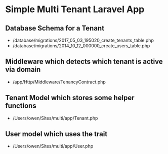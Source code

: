 # Simple Multi Tenant Laravel App

## Database Schema for a Tenant
- /database/migrations/2017_05_03_195020_create_tenants_table.php
- /database/migrations/2014_10_12_000000_create_users_table.php

## Middleware which detects which tenant is active via domain
- /app/Http/Middleware/TenancyContract.php

## Tenant Model which stores some helper functions
- /Users/owen/Sites/multi/app/Tenant.php

## User model which uses the trait
- /Users/owen/Sites/multi/app/User.php
